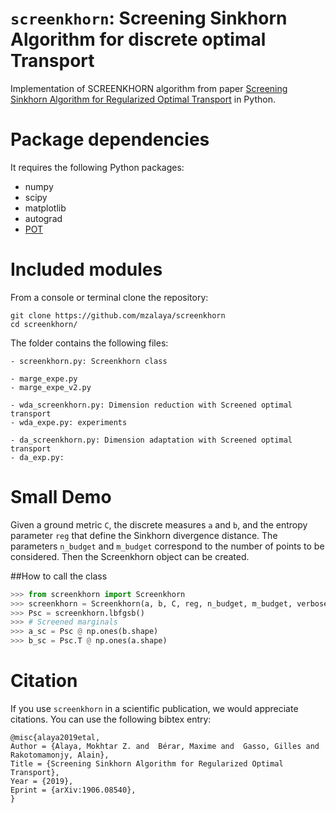 
# `screenkhorn`: Screening Sinkhorn Algorithm for discrete optimal Transport

Implementation of SCREENKHORN algorithm from paper [Screening Sinkhorn Algorithm for Regularized Optimal Transport](https://arxiv.org/abs/1906.08540) in Python.

Package dependencies
====================
It requires the following Python packages:

- numpy
- scipy
- matplotlib
- autograd
- [POT](https://github.com/rflamary/POT)

Included modules
================
From a console or terminal clone the repository:
```
git clone https://github.com/mzalaya/screenkhorn
cd screenkhorn/
```
The folder contains the following files:
```
- screenkhorn.py: Screenkhorn class

- marge_expe.py
- marge_expe_v2.py

- wda_screenkhorn.py: Dimension reduction with Screened optimal transport
- wda_expe.py: experiments 

- da_screenkhorn.py: Dimension adaptation with Screened optimal transport
- da_exp.py:

```

Small Demo
==========
Given a ground metric `C`, the discrete measures `a` and `b`, and the entropy parameter `reg` that define the Sinkhorn divergence
distance. The parameters `n_budget` and `m_budget` correspond to the number of points to be considered. Then the Screenkhorn object can be created.

```math

```
##How to call the class
```python
>>> from screenkhorn import Screenkhorn 
>>> screenkhorn = Screenkhorn(a, b, C, reg, n_budget, m_budget, verbose=False)
>>> Psc = screenkhorn.lbfgsb()
>>> # Screened marginals
>>> a_sc = Psc @ np.ones(b.shape)
>>> b_sc = Psc.T @ np.ones(a.shape)
```    

Citation
========
If you use `screenkhorn` in a scientific publication, we would appreciate citations. You can use the following bibtex entry:
```
@misc{alaya2019etal,
Author = {Alaya, Mokhtar Z. and  Bérar, Maxime and  Gasso, Gilles and  Rakotomamonjy, Alain},
Title = {Screening Sinkhorn Algorithm for Regularized Optimal Transport},
Year = {2019},
Eprint = {arXiv:1906.08540},
}
```